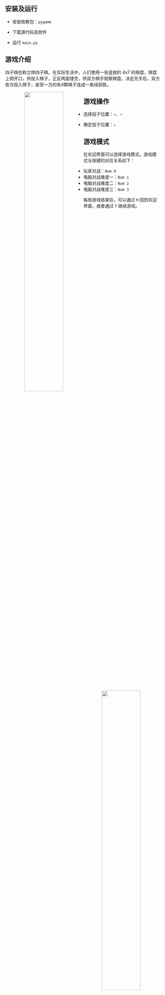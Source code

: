 

## 安装及运行

- 安装依赖包：`pygame`

- 下载源代码及附件
- 运行 `main.py`

## 游戏介绍

四子棋也称立体四子棋。在实际生活中，人们使用一张竖放的 4x7 的棋盘，棋盘上侧开口，供投入棋子，正反两面镂空，供双方棋手观察棋盘。决定先手后，双方依次投入棋子，直至一方的有4颗棋子连成一条线获胜。

<center class = "half"> 
    <img src = "https://i.loli.net/2020/10/10/W1ChUlHQpiAJzPb.png"  width = "50%" align = left>
    <img src = "https://i.loli.net/2020/10/10/ThXftc7LIeUQHzJ.png"  width = "50%" align = right> </center>

















## 游戏操作

- 选择投子位置：`←`、`→`

- 确定投子位置：`↓`

## 游戏模式

在欢迎界面可以选择游戏模式。游戏模式与按键的对应关系如下：

- 玩家对战：`Num 0`
- 电脑对战难度一：`Num 1`
- 电脑对战难度二：`Num 2`
- 电脑对战难度三：`Num 3`

每局游戏结束后，可以通过 `M` 回到欢迎界面，或者通过 `T` 继续游戏。